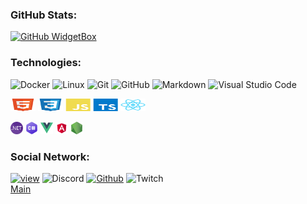 ### GitHub Stats:
[![GitHub WidgetBox](https://github-widgetbox.vercel.app/api/profile?username=staffuser&data=followers,repositories,stars,commits)](https://github.com/staffuser/)
<br>
### Technologies:
<!-- line1 -->
![Docker](https://img.shields.io/badge/-Docker-000?&logo=Docker)
![Linux](https://img.shields.io/badge/-Linux-000?&logo=Linux)
![Git](https://img.shields.io/badge/-Git-05122A?style=flat&logo=git)
![GitHub](https://img.shields.io/badge/-GitHub-05122A?style=flat&logo=github)
![Markdown](https://img.shields.io/badge/-Markdown-05122A?style=flat&logo=markdown)
![Visual Studio Code](https://img.shields.io/badge/-Visual%20Studio%20Code-05122A?style=flat&logo=visual-studio-code&logoColor=007ACC)
<br>
<!-- line2 -->
<img alt="HTML" height="20" width="40" src="https://raw.githubusercontent.com/devicons/devicon/master/icons/html5/html5-original.svg"></img>
<img alt="CSS" height="20" width="40" src="https://raw.githubusercontent.com/devicons/devicon/master/icons/css3/css3-original.svg"></img>
<img alt="JS" height="20" width="40" src="https://raw.githubusercontent.com/devicons/devicon/master/icons/javascript/javascript-plain.svg"></img>
<img alt="TS" height="20" width="40" src="https://raw.githubusercontent.com/devicons/devicon/master/icons/typescript/typescript-plain.svg"></img>
<img alt="React" height="20" width="40" src="https://raw.githubusercontent.com/devicons/devicon/master/icons/react/react-original.svg"> </img>
<br>
<!-- line3 -->
<img height="20" width="20" src="https://raw.githubusercontent.com/github/explore/80688e429a7d4ef2fca1e82350fe8e3517d3494d/topics/dotnet/dotnet.png"></img>
<img height="20" width="20" src="https://raw.githubusercontent.com/github/explore/80688e429a7d4ef2fca1e82350fe8e3517d3494d/topics/csharp/csharp.png"></img>
<img height="20" width="20" src="https://raw.githubusercontent.com/github/explore/80688e429a7d4ef2fca1e82350fe8e3517d3494d/topics/vue/vue.png"></img>
<img height="20" width="20" src="https://raw.githubusercontent.com/github/explore/80688e429a7d4ef2fca1e82350fe8e3517d3494d/topics/angular/angular.png"></img>
<img height="20" width="20" src="https://raw.githubusercontent.com/github/explore/80688e429a7d4ef2fca1e82350fe8e3517d3494d/topics/nodejs/nodejs.png"></img>
<br>
### Social Network:
[![view](https://komarev.com/ghpvc/?username=staffuser&color=blue)](https://github.com/staffuser) ![Discord](https://img.shields.io/discord/1016068838074359889)
[![Github](https://img.shields.io/github/followers/staffuser?label=Follow&style=social)](https://github.com/staffuser) ![Twitch](https://img.shields.io/twitch/status/pro13_0?style=social) <br>
[Main](https://staffuser.github.io/)
